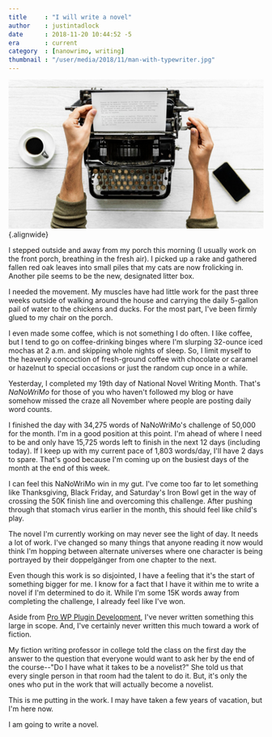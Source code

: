 ```yaml
---
title     : "I will write a novel"
author    : justintadlock
date      : 2018-11-20 10:44:52 -5
era       : current
category  : [nanowrimo, writing]
thumbnail : "/user/media/2018/11/man-with-typewriter.jpg"
---
```


![Man adjusting typewriter. A page sits in the machine on a white table. There's a cup of coffee to the left and a phone sitting to the right.](/user/media/2018/11/man-with-typewriter.jpg){.alignwide}

I stepped outside and away from my porch this morning (I usually work on the front porch, breathing in the fresh air).  I picked up a rake and gathered fallen red oak leaves into small piles that my cats are now frolicking in.  Another pile seems to be the new, designated litter box.

I needed the movement.  My muscles have had little work for the past three weeks outside of walking around the house and carrying the daily 5-gallon pail of water to the chickens and ducks.  For the most part, I've been firmly glued to my chair on the porch.

I even made some coffee, which is not something I do often.  I like coffee, but I tend to go on coffee-drinking binges where I'm slurping 32-ounce iced mochas at 2 a.m. and skipping whole nights of sleep.  So, I limit myself to the heavenly concoction of fresh-ground coffee with chocolate or caramel or hazelnut to special occasions or just the random cup once in a while.

Yesterday, I completed my 19th day of National Novel Writing Month.  That's _NaNoWriMo_ for those of you who haven't followed my blog or have somehow missed the craze all November where people are posting daily word counts.

I finished the day with 34,275 words of NaNoWriMo's challenge of 50,000 for the month.  I'm in a good position at this point.  I'm ahead of where I need to be and only have 15,725 words left to finish in the next 12 days (including today).  If I keep up with my current pace of 1,803 words/day, I'll have 2 days to spare.  That's good because I'm coming up on the busiest days of the month at the end of this week.

I can feel this NaNoWriMo win in my gut.  I've come too far to let something like Thanksgiving, Black Friday, and Saturday's Iron Bowl get in the way of crossing the 50K finish line and overcoming this challenge.  After pushing through that stomach virus earlier in the month, this should feel like child's play.

The novel I'm currently working on may never see the light of day.  It needs a lot of work.  I've changed so many things that anyone reading it now would think I'm hopping between alternate universes where one character is being portrayed by their doppelgänger from one chapter to the next.

Even though this work is so disjointed, I have a feeling that it's the start of something bigger for me.  I know for a fact that I have it within me to write a novel if I'm determined to do it.  While I'm some 15K words away from completing the challenge, I already feel like I've won.

Aside from [Pro WP Plugin Development](/plugindevbook), I've never written something this large in scope.  And, I've certainly never written this much toward a work of fiction.

My fiction writing professor in college told the class on the first day the answer to the question that everyone would want to ask her by the end of the course--"Do I have what it takes to be a novelist?"  She told us that every single person in that room had the talent to do it.  But, it's only the ones who put in the work that will actually become a novelist.

This is me putting in the work.  I may have taken a few years of vacation, but I'm here now.

I am going to write a novel.
